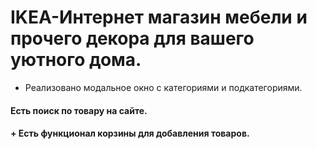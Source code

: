 # IKEA-Интернет магазин мебели и прочего декора для вашего уютного дома.
+ Реализовано модальное окно с категориями и подкатегориями.
####  Есть поиск по товару на сайте.
#### + Есть функционал корзины для добавления товаров.

